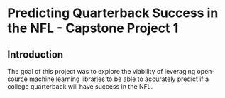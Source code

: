 # Predicting Quarterback Success in the NFL - Capstone Project 1

## Introduction
The goal of this project was to explore the viability of leveraging open-source machine learning libraries to be able to accurately predict if a college quarterback will have success in the NFL. 
